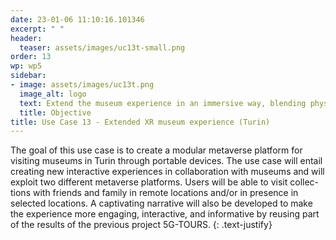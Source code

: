 ```yaml
---
date: 23-01-06 11:10:16.101346
excerpt: " "
header:
  teaser: assets/images/uc13t-small.png
order: 13
wp: wp5
sidebar:
- image: assets/images/uc13t.png
  image_alt: logo
  text: Extend the museum experience in an immersive way, blending physical and virtual elements to create a unique, interactive experience for visitors.
  title: Objective
title: Use Case 13 - Extended XR museum experience (Turin)
---
```


The goal of this use case is to create a modular metaverse platform for visiting museums in Turin through portable devices. The use case will entail creating new interactive experiences in 	collaboration with museums and will exploit two different metaverse platforms. Users will be able to 	visit collec-tions with friends and family in remote locations and/or in presence in selected locations. A captivating narrative will also be developed to make the experience more engaging, interactive, and informative by reusing part of the results of the previous project 5G-TOURS.
{: .text-justify}
